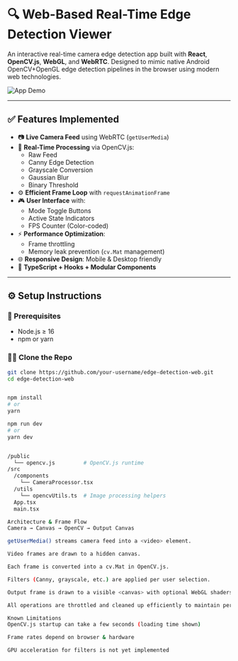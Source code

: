 # 🔍 Web-Based Real-Time Edge Detection Viewer

An interactive real-time camera edge detection app built with **React**, **OpenCV.js**, **WebGL**, and **WebRTC**. Designed to mimic native Android OpenCV+OpenGL edge detection pipelines in the browser using modern web technologies.

![App Demo](./demo.gif)

---

## ✅ Features Implemented

- 📷 **Live Camera Feed** using WebRTC (`getUserMedia`)
- 🧠 **Real-Time Processing** via OpenCV.js:
  - Raw Feed
  - Canny Edge Detection
  - Grayscale Conversion
  - Gaussian Blur
  - Binary Threshold
- ⚙️ **Efficient Frame Loop** with `requestAnimationFrame`
- 🎮 **User Interface** with:
  - Mode Toggle Buttons
  - Active State Indicators
  - FPS Counter (Color-coded)
- ⚡ **Performance Optimization**:
  - Frame throttling
  - Memory leak prevention (`cv.Mat` management)
- 🌐 **Responsive Design**: Mobile & Desktop friendly
- 🧱 **TypeScript + Hooks + Modular Components**

---

## ⚙️ Setup Instructions

### 🧩 Prerequisites

- Node.js ≥ 16
- npm or yarn

### 🧑‍💻 Clone the Repo

```bash
git clone https://github.com/your-username/edge-detection-web.git
cd edge-detection-web


npm install
# or
yarn

npm run dev
# or
yarn dev


/public
  └── opencv.js         # OpenCV.js runtime
/src
  /components
    └── CameraProcessor.tsx
  /utils
    └── opencvUtils.ts  # Image processing helpers
  App.tsx
  main.tsx

Architecture & Frame Flow
Camera → Canvas → OpenCV → Output Canvas

getUserMedia() streams camera feed into a <video> element.

Video frames are drawn to a hidden canvas.

Each frame is converted into a cv.Mat in OpenCV.js.

Filters (Canny, grayscale, etc.) are applied per user selection.

Output frame is drawn to a visible <canvas> with optional WebGL shaders.

All operations are throttled and cleaned up efficiently to maintain performance.

Known Limitations
OpenCV.js startup can take a few seconds (loading time shown)

Frame rates depend on browser & hardware

GPU acceleration for filters is not yet implemented
